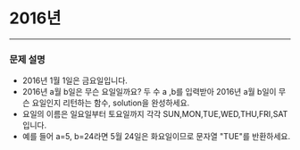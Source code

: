 # 2016년
***

### 문제 설명

- 2016년 1월 1일은 금요일입니다.
- 2016년 a월 b일은 무슨 요일일까요? 두 수 a ,b를 입력받아 2016년 a월 b일이 무슨 요일인지 리턴하는 함수, solution을 완성하세요. 
- 요일의 이름은 일요일부터 토요일까지 각각 SUN,MON,TUE,WED,THU,FRI,SAT 입니다. 
- 예를 들어 a=5, b=24라면 5월 24일은 화요일이므로 문자열 "TUE"를 반환하세요.